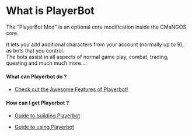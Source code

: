 What is PlayerBot
=================

The "PlayerBot Mod" is an optional core modification inside the CMaNGOS core.

It lets you add additional characters from your account (normally up to 9), as bots that you control.<br>
The bots assist in all aspects of normal game play, combat, trading, questing and much much more....

#### What can Playerbot do ?

-   [Check out the Awesome Features of Playerbot!](Playerbot-Features)

#### How can I get Playerbot ?

-   [Guide to building Playerbot](Guide-to-build-Playerbot)

<!-- -->

-   [Guide to using Playerbot](Guide-to-use-Playerbot)
